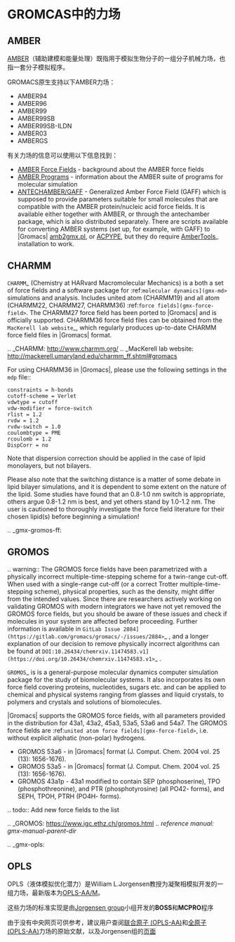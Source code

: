 # GROMCAS中的力场

## AMBER

[AMBER](http://ambermd.org/)（辅助建模和能量处理）既指用于模拟生物分子的一组分子机械力场，也指一套分子模拟程序。

GROMACS原生支持以下AMBER力场：

* AMBER94
* AMBER96
* AMBER99
* AMBER99SB
* AMBER99SB-ILDN
* AMBER03
* AMBERGS

有关力场的信息可以使用以下信息找到：

* [AMBER Force Fields](https://ambermd.org/AmberModels.php) - background about the AMBER force fields
* [AMBER Programs](https://ambermd.org/AmberTools.php) - information about the AMBER suite of
  programs for molecular simulation
* [ANTECHAMBER/GAFF](http://ambermd.org/antechamber/antechamber.html) -
  Generalized Amber Force Field (GAFF) which is supposed to provide parameters
  suitable for small molecules that are compatible with the AMBER protein/nucleic
  acid force fields. It is available either together with AMBER, or through the
  antechamber package, which is also distributed separately. There are scripts
  available for converting AMBER systems (set up, for example, with GAFF) to
  |Gromacs| [amb2gmx.pl](https://github.com/choderalab/mmtools/blob/master/converters/amb2gmx.pl),
  or [ACPYPE](https://github.com/alanwilter/acpype), but they do require 
  [AmberTools](https://ambermd.org/AmberTools.php)_ installation to work.

## CHARMM

`CHARMM`_ (Chemistry at HARvard Macromolecular Mechanics) is a both a set of force fields and
a software package for :ref:`molecular dynamics](gmx-md>` simulations and analysis. Includes united atom
(CHARMM19) and all atom (CHARMM22, CHARMM27, CHARMM36) :ref:`force fields](gmx-force-field>`.  The CHARMM27 force field
has been ported to |Gromacs| and is officially supported.  CHARMM36 force field files can be
obtained from the `MacKerell lab website`_, which regularly produces up-to-date CHARMM force field files in |Gromacs| format.

.. _CHARMM: http://www.charmm.org/
.. _MacKerell lab website: http://mackerell.umaryland.edu/charmm_ff.shtml#gromacs

For using CHARMM36 in |Gromacs|, please use the following settings in the `mdp` file::
``` 
constraints = h-bonds
cutoff-scheme = Verlet
vdwtype = cutoff
vdw-modifier = force-switch
rlist = 1.2
rvdw = 1.2
rvdw-switch = 1.0
coulombtype = PME
rcoulomb = 1.2
DispCorr = no
```

Note that dispersion correction should be applied in the case of lipid monolayers, but not bilayers.

Please also note that the switching distance is a matter of some debate in lipid bilayer simulations,
and it is dependent to some extent on the nature of the lipid. Some studies have found that an 0.8-1.0 nm
switch is appropriate, others argue 0.8-1.2 nm is best, and yet others stand by 1.0-1.2 nm. The user
is cautioned to thoroughly investigate the force field literature for their chosen lipid(s) before beginning a simulation!

.. _gmx-gromos-ff:

## GROMOS


.. warning::
    The GROMOS force fields have been parametrized with a physically
    incorrect multiple-time-stepping scheme for a twin-range cut-off. When
    used with a single-range cut-off (or a correct Trotter
    multiple-time-stepping scheme), physical properties, such as the density,
    might differ from the intended values. Since there are researchers
    actively working on validating GROMOS with modern integrators we have not
    yet removed the GROMOS force fields, but you should be aware of these
    issues and check if molecules in your system are affected before
    proceeding. Further information is available in
    `GitLab Issue 2884](https://gitlab.com/gromacs/gromacs/-/issues/2884>`_ , 
    and a longer explanation of our
    decision to remove physically incorrect algorithms can be found at
    `DOI:10.26434/chemrxiv.11474583.v1](https://doi.org/10.26434/chemrxiv.11474583.v1>`_ .

`GROMOS`_ is is a general-purpose molecular dynamics computer simulation package for the
study of biomolecular systems. It also incorporates its own force field covering proteins,
nucleotides, sugars etc. and can be applied to chemical and physical systems ranging from
glasses and liquid crystals, to polymers and crystals and solutions of biomolecules.

|Gromacs| supports the GROMOS force fields, with all parameters provided in the distribution
for 43a1, 43a2, 45a3, 53a5, 53a6 and 54a7. The GROMOS force fields are
:ref:`united atom force fields](gmx-force-field>`, i.e. without explicit aliphatic (non-polar) hydrogens.

* GROMOS 53a6 - in |Gromacs| format (J. Comput. Chem. 2004 vol. 25 (13): 1656-1676).
* GROMOS 53a5 - in |Gromacs| format (J. Comput. Chem. 2004 vol. 25 (13): 1656-1676).
* GROMOS 43a1p - 43a1 modified to contain SEP (phosphoserine), TPO (phosphothreonine),
  and PTR (phosphotyrosine) (all PO42- forms), and SEPH, TPOH, PTRH (PO4H- forms).

.. todo:: Add new force fields to the list

.. _GROMOS: https://www.igc.ethz.ch/gromos.html
.. _reference manual: gmx-manual-parent-dir_


.. _gmx-opls:

## OPLS

OPLS（液体模拟优化潜力）是William L.Jorgensen教授为凝聚相模拟开发的一组力场，最新版本为[OPLS-AA/M](http://zarbi.chem.yale.edu/oplsaam.html)。

这些力场的标准实现是由[Jorgensen group](http://zarbi.chem.yale.edu/software.html)小组开发的**BOSS**和**MCPRO**程序 


由于没有中央网页可供参考，建议用户查阅[联合原子 (OPLS-AA)](https://doi.org/10.1021%2Fja9621760)和[全原子 (OPLS-AA)](https://doi.org/10.1021%2Fja9621760)力场的原始文献，以及Jorgensen组的[页面](http://zarbi.chem.yale.edu/)
